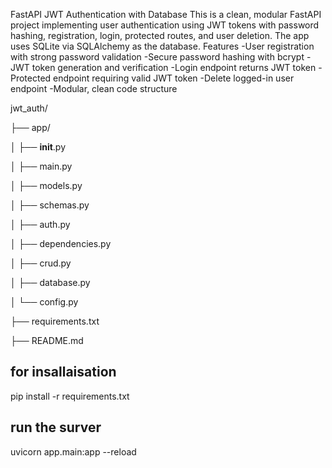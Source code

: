 FastAPI JWT Authentication with Database
This is a clean, modular FastAPI project implementing user authentication using JWT tokens with password hashing, registration, login, protected routes, and user deletion. The app uses SQLite via SQLAlchemy as the database.
Features
-User registration with strong password validation
-Secure password hashing with bcrypt
-JWT token generation and verification
-Login endpoint returns JWT token
-Protected endpoint requiring valid JWT token
-Delete logged-in user endpoint
-Modular, clean code structure

jwt_auth/

├── app/

│   ├── __init__.py

│   ├── main.py

│   ├── models.py

│   ├── schemas.py

│   ├── auth.py

│   ├── dependencies.py

│   ├── crud.py

│   ├── database.py

│   └── config.py

├── requirements.txt

├── README.md

## for insallaisation
pip install -r requirements.txt

## run the surver
uvicorn app.main:app --reload
